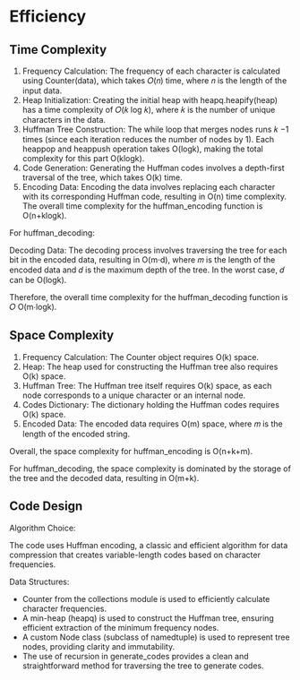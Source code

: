 # Efficiency

## Time Complexity

1. Frequency Calculation: The frequency of each character is calculated using Counter(data), which takes 𝑂(𝑛) time, where 𝑛 is the length of the input data.
2. Heap Initialization: Creating the initial heap with heapq.heapify(heap) has a time complexity of 𝑂(𝑘 log 𝑘), where 𝑘 is the number of unique characters in the data.
3. Huffman Tree Construction: The while loop that merges nodes runs 𝑘 −1 times (since each iteration reduces the number of nodes by 1). Each heappop and heappush operation takes O(logk), making the total complexity for this part O(klogk).
4. Code Generation: Generating the Huffman codes involves a depth-first traversal of the tree, which takes O(k) time.
5. Encoding Data: Encoding the data involves replacing each character with its corresponding Huffman code, resulting in O(n) time complexity.
The overall time complexity for the huffman_encoding function is O(n+klogk).

For huffman_decoding:

Decoding Data: The decoding process involves traversing the tree for each bit in the encoded data, resulting in O(m⋅d), where 𝑚 is the length of the encoded data and 𝑑 is the maximum depth of the tree. In the worst case, 𝑑 can be O(logk).

Therefore, the overall time complexity for the huffman_decoding function is 𝑂 O(m⋅logk).

## Space Complexity

1. Frequency Calculation: The Counter object requires  O(k) space.
2. Heap: The heap used for constructing the Huffman tree also requires O(k) space.
3. Huffman Tree: The Huffman tree itself requires O(k) space, as each node corresponds to a unique character or an internal node.
4. Codes Dictionary: The dictionary holding the Huffman codes requires O(k) space.
5. Encoded Data: The encoded data requires O(m) space, where 𝑚 is the length of the encoded string.

Overall, the space complexity for huffman_encoding is O(n+k+m).

For huffman_decoding, the space complexity is dominated by the storage of the tree and the decoded data, resulting in O(m+k).

## Code Design

Algorithm Choice: 

The code uses Huffman encoding, a classic and efficient algorithm for data compression that creates variable-length codes based on character frequencies.

Data Structures:

- Counter from the collections module is used to efficiently calculate character frequencies.
- A min-heap (heapq) is used to construct the Huffman tree, ensuring efficient extraction of the minimum frequency nodes.
- A custom Node class (subclass of namedtuple) is used to represent tree nodes, providing clarity and immutability.
- The use of recursion in generate_codes provides a clean and straightforward method for traversing the tree to generate codes.
